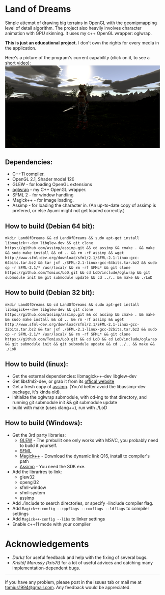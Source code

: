 Land of Dreams
===

Simple attempt of drawing big terrains in OpenGL with the geomipmapping level of detail algorithm. The project also heavily involves character animation with GPU skinning. It uses my c++ OpenGL wrapper: oglwrap.

**This is just an educational project.** I don't own the rights for every media in the application.

Here's a picture of the program's current capability (click on it, to see a short video):
[![screenshot](screenshot.png)](https://www.youtube.com/watch?v=ef93WR3KzaE)

Dependencies:
-------------
* C++11 compiler.
* OpenGL 2.1, Shader model 120
* GLEW - for loading OpenGL extensions
* [oglwrap](https://github.com/Tomius/oglwrap) - my C++ OpenGL wrapper.
* SFML 2 - for window handling
* Magick++ - for image loading.
* Assimp - for loading the character in. (An up-to-date copy of assimp is prefered, or else Ayumi might not get loaded correctly.)


How to build (Debian 64 bit):
--------------------
```
mkdir LandOfDreams && cd LandOfDreams && sudo apt-get install libmagick++-dev libglew-dev && git clone https://github.com/assimp/assimp.git && cd assimp && cmake . && make && sudo make install && cd .. && rm -rf assimp && wget http://www.sfml-dev.org/download/sfml/2.1/SFML-2.1-linux-gcc-64bits.tar.bz2 && tar jxf ./SFML-2.1-linux-gcc-64bits.tar.bz2 && sudo cp -r SFML-2.1/* /usr/local/ && rm -rf SFML* && git clone https://github.com/Tomius/LoD.git && cd LoD/include/oglwrap && git submodule init && git submodule update && cd ../.. && make && ./LoD
```

How to build (Debian 32 bit):
--------------------
```
mkdir LandOfDreams && cd LandOfDreams && sudo apt-get install libmagick++-dev libglew-dev && git clone https://github.com/assimp/assimp.git && cd assimp && cmake . && make && sudo make install && cd .. && rm -rf assimp && wget http://www.sfml-dev.org/download/sfml/2.1/SFML-2.1-linux-gcc-32bits.tar.bz2 && tar jxf ./SFML-2.1-linux-gcc-32bits.tar.bz2 && sudo cp -r SFML-2.1/* /usr/local/ && rm -rf SFML* && git clone https://github.com/Tomius/LoD.git && cd LoD && cd LoD/include/oglwrap && git submodule init && git submodule update && cd ../.. && make && ./LoD
```

How to build (linux):
---------------------
* Get the external dependencies: libmagick++-dev libglew-dev
* Get libsfml2-dev, or grab it from its [offical website](http://www.sfml-dev.org/download/sfml/2.1/)
* Get a fresh copy of [assimp](https://github.com/assimp/assimp). (You'd better avoid the libassimp-dev package, it's kinda old).
* initialize the oglwrap submodule, with cd-ing to that directory, and running
    git submodule init && git submodule update
* build with make (uses clang++), run with ./LoD

How to build (Windows):
----------------------
* Get the 3rd party libraries:
  * [GLEW](http://sourceforge.net/projects/glew/files/glew/1.10.0/) - The prebulilt one only works with MSVC, you probably need to build it yourself.
  * [SFML](http://www.sfml-dev.org/download/sfml/2.1/)
  * [Magick++](http://www.imagemagick.org/script/binary-releases.php) - Download the dynamic link Q16, install to compiler's path
  * [Assimp](http://sourceforge.net/projects/assimp/files/assimp-3.0/) - You need the SDK exe.
* Add the librarires to link:
  * glew32
  * opengl32
  * sfml-window
  * sfml-system
  * assimp
* Add ./include to search directories, or specify -Iinclude compiler flag.
* Add `Magick++-config --cppflags --cxxflags --ldflags` to compiler settings
* Add `Magick++-config --libs` to linker settings
* Enable c++11 mode with your compiler

Acknowledgements
================

- *Darkz* for useful feedback and help with the fixing of several bugs.
- *Kristóf Marussy (kris7t)* for a lot of useful advices and catching many implementation-dependent bugs.

----------------------
If you have any problem, please post in the issues tab or mail me at tomius1994@gmail.com. Any feedback would be appreciated.
